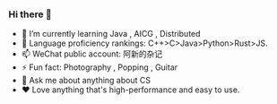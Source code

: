 ### Hi there 👋

<!--
**HuanXin-Chen/HuanXin-Chen** is a ✨ _special_ ✨ repository because its `README.md` (this file) appears on your GitHub profile.

Here are some ideas to get you started:

- 🔭 I’m currently working on AICG
- 🌱 I’m currently learning Java
- 👯 I’m looking to collaborate on ...
- 🤔 I’m looking for help with ...
- 💬 Ask me about ...
- 📫 How to reach me: ...
- 😄 Pronouns: ...
- ⚡ Fun fact: ...
-->
- 🌱 I’m currently learning Java , AICG , Distributed
- 🎢 Language proficiency rankings: C++>C>Java>Python>Rust>JS.
- 📫 WeChat public account: 阿新的杂记
- ⚡ Fun fact: Photography , Popping , Guitar
- 💬 Ask me about anything about CS
- ❤️ Love anything that's high-performance and easy to use.
